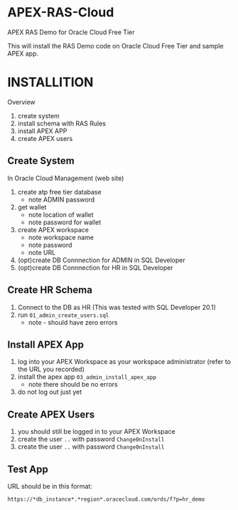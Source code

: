 # APEX-RAS-Cloud
APEX  RAS Demo for Oracle Cloud Free Tier

This will install the RAS Demo code on Oracle Cloud Free Tier and sample  APEX app.

# INSTALLITION

Overview

1. create system
1. install schema with RAS Rules
1. install APEX APP
1. create APEX  users

##  Create System

In Oracle Cloud Management (web site)

1. create atp free  tier database
   - note ADMIN  password
1. get wallet
   - note location of wallet
   - note password for wallet
1. create APEX workspace
   - note workspace name
   - note password
   - note URL
1. (opt)create DB Connnection for ADMIN in SQL Developer
1. (opt)create DB Connnection for HR in SQL Developer

## Create HR Schema

1. Connect to the DB as HR (This was tested with SQL Developer 20.1)
1. run `01_admin_create_users.sql`
   - note - should have zero errors

## Install APEX App

1. log into your APEX Workspace as your workspace administrator (refer to the URL you recorded)
1. install the apex app `03_admin_install_apex_app`
   -  note  there should be no errors
1. do not log out just yet

## Create APEX Users

1. you should still be logged in to your APEX Workspace
1. create the user `..`  with password  `Change0nInstall`
1. create the user `..`  with password  `Change0nInstall`

## Test App

URL should be in this format:

`https://*db_instance*.*region*.oracecloud.com/ords/f?p=hr_demo`
